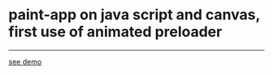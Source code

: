 # paint-app on java script and canvas, first use of animated preloader
<hr>
<a href="https://mykolajkrusser.github.io/paint-app-and-animated-preloader/">see demo</a>

